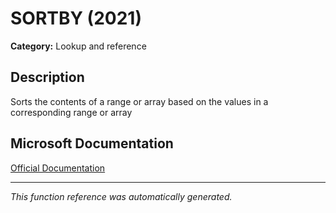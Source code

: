 # SORTBY (2021)

**Category:** Lookup and reference

## Description
Sorts the contents of a range or array based on the values in a corresponding range or array

## Microsoft Documentation
[Official Documentation](https://support.microsoft.com//en-us/office/sortby-function-cd2d7a62-1b93-435c-b561-d6a35134f28f)

---
*This function reference was automatically generated.*
